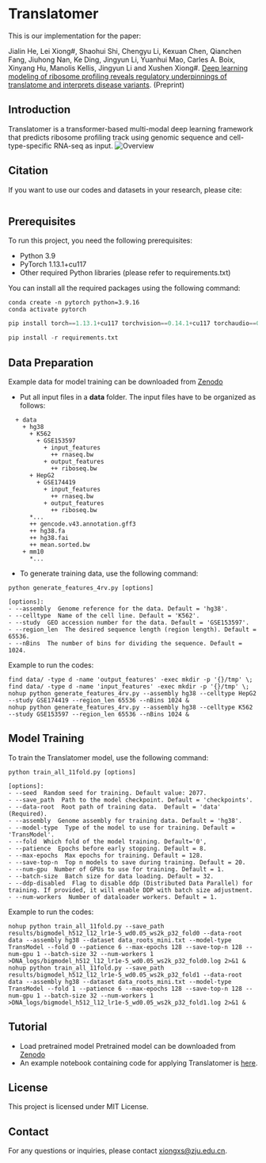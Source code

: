 # Translatomer
This is our implementation for the paper:

Jialin He, Lei Xiong#, Shaohui Shi, Chengyu Li, Kexuan Chen, Qianchen Fang, Jiuhong Nan, Ke Ding, Jingyun Li, Yuanhui Mao, Carles A. Boix, Xinyang Hu, Manolis Kellis, Jingyun Li and Xushen Xiong#. [Deep learning modeling of ribosome profiling reveals regulatory underpinnings of translatome and interprets disease variants](https://www.biorxiv.org/content/10.1101/2024.02.26.582217v1).
(Preprint)

## Introduction
Translatomer is a transformer-based multi-modal deep learning framework that predicts ribosome profiling track using genomic sequence and cell-type-specific RNA-seq as input.
![Overview](https://github.com/xiongxslab/Translatomer/blob/9d26528ab055353b61e7602886099afba1c299ee/img/Model_overview.png)

## Citation
If you want to use our codes and datasets in your research, please cite:
```

```

## Prerequisites
To run this project, you need the following prerequisites:
- Python 3.9
- PyTorch 1.13.1+cu117
- Other required Python libraries (please refer to requirements.txt)

You can install all the required packages using the following command:
```
conda create -n pytorch python=3.9.16
conda activate pytorch
```
```python
pip install torch==1.13.1+cu117 torchvision==0.14.1+cu117 torchaudio==0.13.1 --extra-index-url https://download.pytorch.org/whl/cu117
```
```python
pip install -r requirements.txt 
```

## Data Preparation
Example data for model training can be downloaded from [Zenodo](https://doi.org/10.5281/zenodo.13751434)
- Put all input files in a **data** folder. The input files have to be organized as follows:
```
  + data
    + hg38
      + K562
        + GSE153597
          + input_features
            ++ rnaseq.bw 
          + output_features
            ++ riboseq.bw 
      + HepG2
        + GSE174419
          + input_features
            ++ rnaseq.bw 
          + output_features
            ++ riboseq.bw 
      *...
      ++ gencode.v43.annotation.gff3
      ++ hg38.fa
      ++ hg38.fai
      ++ mean.sorted.bw
    + mm10
      *...
```
- To generate training data, use the following command:
```
python generate_features_4rv.py [options]

[options]:
- --assembly  Genome reference for the data. Default = 'hg38'.
- --celltype  Name of the cell line. Default = 'K562'.
- --study  GEO accession number for the data. Default = 'GSE153597'.
- --region_len  The desired sequence length (region length). Default = 65536.
- --nBins  The number of bins for dividing the sequence. Default = 1024.

```

Example to run the codes:
```
find data/ -type d -name 'output_features' -exec mkdir -p '{}/tmp' \;
find data/ -type d -name 'input_features' -exec mkdir -p '{}/tmp' \;
nohup python generate_features_4rv.py --assembly hg38 --celltype HepG2 --study GSE174419 --region_len 65536 --nBins 1024 &
nohup python generate_features_4rv.py --assembly hg38 --celltype K562 --study GSE153597 --region_len 65536 --nBins 1024 &
```

## Model Training
To train the Translatomer model, use the following command:
```
python train_all_11fold.py [options]

[options]:
- --seed  Random seed for training. Default value: 2077.
- --save_path  Path to the model checkpoint. Default = 'checkpoints'.
- --data-root  Root path of training data.  Default = 'data' (Required).
- --assembly  Genome assembly for training data. Default = 'hg38'.
- --model-type  Type of the model to use for training. Default = 'TransModel'.
- --fold  Which fold of the model training. Default='0',
- --patience  Epochs before early stopping. Default = 8.
- --max-epochs  Max epochs for training. Default = 128.
- --save-top-n  Top n models to save during training. Default = 20.
- --num-gpu  Number of GPUs to use for training. Default = 1.
- --batch-size  Batch size for data loading. Default = 32.
- --ddp-disabled  Flag to disable ddp (Distributed Data Parallel) for training. If provided, it will enable DDP with batch size adjustment.
- --num-workers  Number of dataloader workers. Default = 1.
```
Example to run the codes:
```
nohup python train_all_11fold.py --save_path results/bigmodel_h512_l12_lr1e-5_wd0.05_ws2k_p32_fold0 --data-root data --assembly hg38 --dataset data_roots_mini.txt --model-type TransModel --fold 0 --patience 6 --max-epochs 128 --save-top-n 128 --num-gpu 1 --batch-size 32 --num-workers 1 >DNA_logs/bigmodel_h512_l12_lr1e-5_wd0.05_ws2k_p32_fold0.log 2>&1 &
nohup python train_all_11fold.py --save_path results/bigmodel_h512_l12_lr1e-5_wd0.05_ws2k_p32_fold1 --data-root data --assembly hg38 --dataset data_roots_mini.txt --model-type TransModel --fold 1 --patience 6 --max-epochs 128 --save-top-n 128 --num-gpu 1 --batch-size 32 --num-workers 1 >DNA_logs/bigmodel_h512_l12_lr1e-5_wd0.05_ws2k_p32_fold1.log 2>&1 &
```

## Tutorial
- Load pretrained model
Pretrained model can be downloaded from [Zenodo](https://doi.org/10.5281/zenodo.13751434)
- An example notebook containing code for applying Translatomer is [here](https://github.com/xiongxslab/Translatomer/blob/main/Tutorial.ipynb).

## License
This project is licensed under MIT License.

## Contact
For any questions or inquiries, please contact xiongxs@zju.edu.cn.
